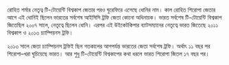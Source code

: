 রোহিত শর্মার নেতৃত্ব টি-টোয়েন্টি বিশ্বকাপ জেতার পরও ঘুরেফিরে এসেছে ধোনির নাম। কাল রোহিত শিরোপা জেতার আগে এই ধোনিই ছিলেন ভারতের সর্বশেষ আইসিসি ট্রফি জেতা কোনো অধিনায়ক। ভারত সর্বশেষ টি-টোয়েন্টি বিশ্বকাপ জিতেছিল ২০০৭ সালে, নেতৃত্বে ছিলেন ধোনি। এরপর এই উইকেটকিপার ব্যাটসম্যানের নেতৃত্বে ভারত জিতেছে ২০১১ বিশ্বকাপ ও ২০১৩ চ্যাম্পিয়নস ট্রফি।

২০১৩ সালে জেতা চ্যাম্পিয়নস ট্রফিই ছিল গতকালের আগপর্যন্ত ভারতের জেতা সর্বশেষ ট্রফি। অর্থাৎ ১১ বছর পর শিরোপা–খরা ঘুচিয়েছে ভারত। আর শুধু টি-টোয়েন্টি বিশ্বকাপের কথা ধরলে ভারত শিরোপা জিতল ১৭ বছর পর।
